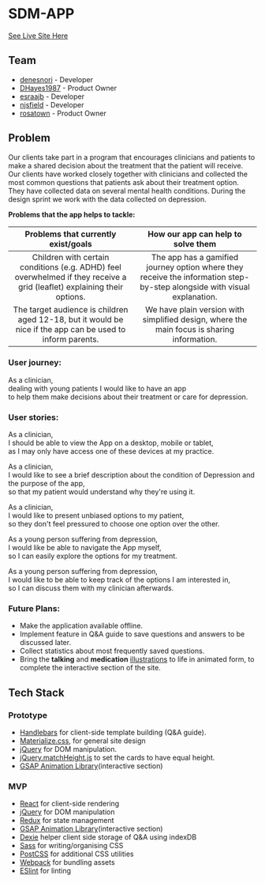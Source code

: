 # SDM-APP

[See Live Site Here](https://cypiapt-lndse.github.io/sdm-app/)

## Team
- [denesnori](https://github.com/denesnori) - Developer
- [DHayes1987](https://github.com/DHayes1987) - Product Owner
- [esraajb](https://github.com/esraajb) - Developer
- [njsfield](https://github.com/njsfield) - Developer
- [rosatown](https://github.com/rosatown) - Product Owner


## Problem
Our clients take part in a program that encourages clinicians and patients to make a shared decision about the treatment that the patient will receive. Our clients have worked closely together with clinicians
and collected the most common questions that patients ask about their treatment option. They have collected data
on several mental health conditions. During the design sprint we work with the data collected on depression.

**Problems that the app helps to tackle:**

Problems that currently exist/goals |   How our app can help to solve them     |
:------------------------------:|:----------------------------------:|
Children with certain conditions (e.g. ADHD) feel overwhelmed if they receive a grid (leaflet) explaining their options.| The app has a gamified journey option where they receive the information step-by-step alongside with visual explanation.|
The target audience is children aged 12-18, but it would be nice if the app can be used to inform parents. | We have plain version with simplified design, where the main focus is sharing information.
### User journey:

As a clinician,  
dealing with  young patients I would like to have an app  
to help them make decisions about their treatment or care for depression.  

### User stories:

As a clinician,  
I should be able to view the App on a desktop, mobile or tablet,  
as I may only have access one of these devices at my practice.  

As a clinician,  
I would like to see a brief description about the condition of Depression and the purpose of the app,  
so that my patient would understand why they're using it.  

As a clinician,  
I would like to present unbiased  options to my patient,  
so they don't feel pressured to choose one option over the other.  

As a young person suffering from depression,  
I would like be able to navigate the App myself,  
so I can easily explore the options for my treatment.  

As a young person suffering from depression,  
I would like to be able to keep track of the options I am interested in,  
so I can discuss them with my clinician afterwards.  

### Future Plans:
- Make the application available offline.
- Implement feature in Q&A guide to save questions and answers to be discussed later.
- Collect statistics about most frequently saved questions.
- Bring the **talking** and **medication** [illustrations](https://github.com/CYPIAPT-LNDSE/sdm-app/tree/master/assets/illustrations) to life in animated form, to complete the interactive section of the site.


## Tech Stack

### Prototype

- [Handlebars](http://handlebarsjs.com/) for client-side template building (Q&A guide).
- [Materialize.css](http://materializecss.com/), for general site design
- [jQuery](https://jquery.com/) for DOM manipulation.
- [jQuery.matchHeight.js](https://github.com/liabru/jquery-match-height) to set the cards to have equal height.
- [GSAP Animation Library](https://greensock.com/gsap)(interactive section)

### MVP

- [React](https://facebook.github.io/react/) for client-side rendering
- [jQuery](https://jquery.com/) for DOM manipulation
- [Redux](http://redux.js.org/) for state management
- [GSAP Animation Library](https://greensock.com/gsap)(interactive section)
- [Dexie](http://dexie.org/) helper client side storage of Q&A using indexDB
- [Sass](http://sass-lang.com/) for writing/organising CSS
- [PostCSS](https://github.com/postcss/postcss-scss) for additional CSS utilities
- [Webpack](https://webpack.github.io/) for bundling assets
- [ESlint](http://eslint.org/) for linting
